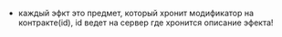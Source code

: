 * каждый эфкт это предмет, который хронит модификатор на контракте(id), id ведет на сервер где хронится описание эфекта!
